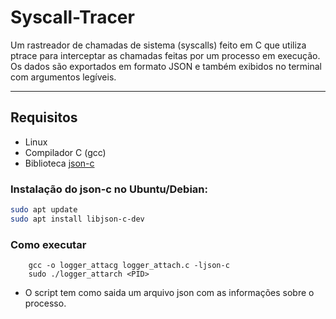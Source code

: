 # Syscall-Tracer

Um rastreador de chamadas de sistema (syscalls) feito em C que utiliza ptrace para interceptar as chamadas feitas por um processo em execução. Os dados são exportados em formato JSON e também exibidos no terminal com argumentos legíveis.

---

## Requisitos

- Linux
- Compilador C (gcc)
- Biblioteca [json-c](https://github.com/json-c/json-c)

### Instalação do json-c no Ubuntu/Debian:
```bash
sudo apt update
sudo apt install libjson-c-dev
```

### Como executar
```
    gcc -o logger_attacg logger_attach.c -ljson-c
    sudo ./logger_attarch <PID>
```

- O script tem como saida um arquivo json com as informações sobre o processo.
